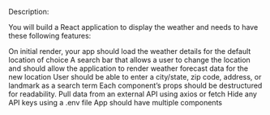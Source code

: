 Description:

You will build a React application to display the weather and needs to have these following features:

On initial render, your app should load the weather details for the default location of choice
A search bar that allows a user to change the location and should allow the application to render weather forecast data for the new location
User should be able to enter a city/state, zip code, address, or landmark as a search term
Each component’s props should be destructured for readability.
Pull data from an external API using axios or fetch
Hide any API keys using a .env file
App should have multiple components

